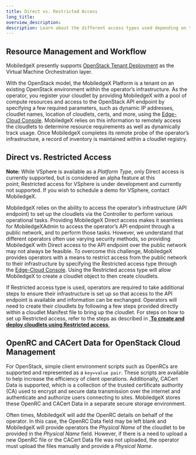```yaml
---
title: Direct vs. Restricted Access
long_title:
overview_description:
description: Learn about the different access types used depending on the IaaS type supported
---
```


## Resource Management and Workflow

MobiledgeX presently supports [OpenStack Tenant Deployment](https://operators.mobiledgex.com/supported-iaas-stacks/openstack/openstack-tenant-deployment) as the Virtual Machine Orchestration layer.

With the OpenStack model, the MobiledgeX Platform is a tenant on an existing OpenStack environment within the operator’s infrastructure. As the operator, you register your cloudlet by providing MobiledgeX with a pool of compute resources and access to the OpenStack API endpoint by specifying a few required parameters, such as dynamic IP addresses, cloudlet names, location of cloudlets, certs, and more, using the [Edge-Cloud Console](https://console.mobiledgex.net/#/). MobiledgeX relies on this information to remotely access the cloudlets to determine resource requirements as well as dynamically track usage. Once MobiledgeX completes its remote probe of the operator’s infrastructure, a record of inventory is maintained within a cloudlet registry.

## Direct vs. Restricted Access

**Note:** While VSphere is available as a *Platform Type*, only Direct access is currently supported, but is considered an alpha feature at this point; Restricted access for VSphere is under development and currently not supported. If you wish to schedule a demo for VSphere, contact MobiledgeX.

MobiledgeX relies on the ability to access the operator’s infrastructure (API endpoint) to set up the cloudlets via the Controller to perform various operational tasks. Providing MobiledgeX Direct access makes it seamless for MobiledgeXAdmin to access the operator’s API endpoint through a public network, and to perform those tasks. However, we understand that different operators often use varying security methods, so providing MobiledgeX with Direct access to the API endpoint over the public network may not always be feasible. To overcome this challenge, MobiledgeX provides operators with a means to restrict access from the public network to their infrastructure by specifying the Restricted access type through the [Edge-Cloud Console](https://console.mobiledgex.net/#/). Using the Restricted access type will allow MobiledgeX to create a cloudlet object to then create cloudlets.

If Restricted access type is used, operators are required to take additional steps to ensure their infrastructure is set up so that access to the API endpoint is available and information can be exchanged. Operators will need to create their cloudlets by following a few steps provided directly within a cloudlet Manifest file to bring up the cloudlet. For steps on how to set up Restricted access, refer to the steps as described in <a href="https://operators.mobiledgex.com/edge-cloud-console-guide-for-operators#to-create-and-deploy-cloudlets-using-restricted-access">
**To create and deploy cloudlets using Restricted access**.</a>

## OpenRC and CACert Data for OpenStack Cloud Management

For OpenStack, simple client environment scripts such as OpenRCs are supported and represented as a `key=value pair`. These scripts are available to help increase the efficiency of client operations. Additionally, CACert Data is supported, which is a collection of the trusted certificate authority (CA) used to encrypt and secure data transmission over the internet and authenticate and authorize users connecting to sites. MobiledgeX stores these OpenRC and CACert Data in a separate secure storage environment.

Often times, MobiledgeX will add the OpenRC details on behalf of the operator. In this case, the OpenRC Data field may be left blank and MobiledgeX will provide operators the *Physical Name* of the cloudlet to be provided in the *Physical Name* field. However, if there is a need to upload a new OpenRC file or the CACert Data file was not uploaded, the operator must upload the files manually and provide a *Physical Name*.

